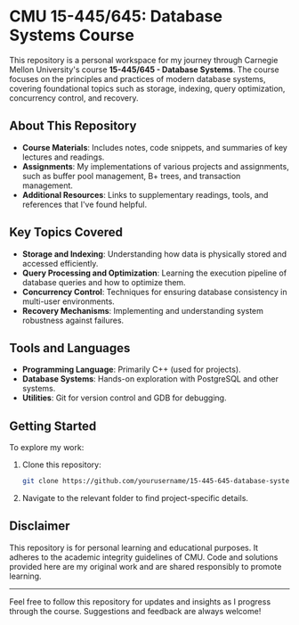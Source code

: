 # CMU 15-445/645: Database Systems Course

This repository is a personal workspace for my journey through Carnegie Mellon University's course **15-445/645 - Database Systems**. The course focuses on the principles and practices of modern database systems, covering foundational topics such as storage, indexing, query optimization, concurrency control, and recovery.

## About This Repository

- **Course Materials**: Includes notes, code snippets, and summaries of key lectures and readings.
- **Assignments**: My implementations of various projects and assignments, such as buffer pool management, B+ trees, and transaction management.
- **Additional Resources**: Links to supplementary readings, tools, and references that I've found helpful.

## Key Topics Covered

- **Storage and Indexing**: Understanding how data is physically stored and accessed efficiently.
- **Query Processing and Optimization**: Learning the execution pipeline of database queries and how to optimize them.
- **Concurrency Control**: Techniques for ensuring database consistency in multi-user environments.
- **Recovery Mechanisms**: Implementing and understanding system robustness against failures.

## Tools and Languages

- **Programming Language**: Primarily C++ (used for projects).
- **Database Systems**: Hands-on exploration with PostgreSQL and other systems.
- **Utilities**: Git for version control and GDB for debugging.

## Getting Started

To explore my work:

1. Clone this repository:
   ```bash
   git clone https://github.com/yourusername/15-445-645-database-systems.git
   ```
2. Navigate to the relevant folder to find project-specific details.

## Disclaimer

This repository is for personal learning and educational purposes. It adheres to the academic integrity guidelines of CMU. Code and solutions provided here are my original work and are shared responsibly to promote learning.

---

Feel free to follow this repository for updates and insights as I progress through the course. Suggestions and feedback are always welcome!
